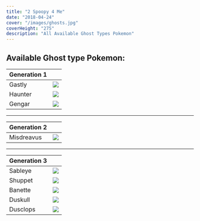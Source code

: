 ```yaml
---
title: "2 Spoopy 4 Me"
date: "2018-04-24"
cover: "/images/ghosts.jpg"
coverHeight: "275"
description: "All Available Ghost Types Pokemon"
---
```


## Available Ghost type Pokemon:

|Generation 1 |                             |
|-------------|-----------------------------|
| Gastly      | <img src="/images/pokemon/92.png">  |
| Haunter     | <img src="/images/pokemon/93.png">  |
| Gengar      | <img src="/images/pokemon/94.png">  |

---

|Generation 2 |                             |
|-------------|-----------------------------|
| Misdreavus  | <img src="/images/pokemon/200.png"> |

---

|Generation 3 |                             |
|-------------|-----------------------------|
| Sableye     | <img src="/images/pokemon/302.png"> |
| Shuppet     | <img src="/images/pokemon/353.png"> |
| Banette     | <img src="/images/pokemon/354.png"> |
| Duskull     | <img src="/images/pokemon/355.png"> |
| Dusclops    | <img src="/images/pokemon/356.png"> |
